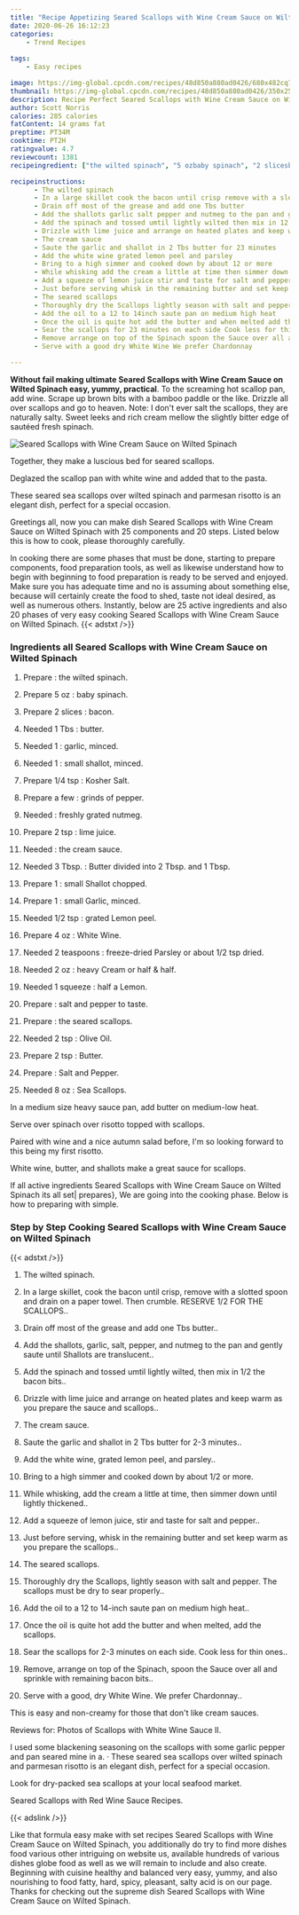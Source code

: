 ```yaml
---
title: "Recipe Appetizing Seared Scallops with Wine Cream Sauce on Wilted Spinach"
date: 2020-06-26 16:12:23
categories:
    - Trend Recipes
    
tags:
    - Easy recipes

image: https://img-global.cpcdn.com/recipes/48d850a880ad0426/680x482cq70/seared-scallops-with-wine-cream-sauce-on-wilted-spinach-recipe-main-photo.jpg
thumbnail: https://img-global.cpcdn.com/recipes/48d850a880ad0426/350x250cq70/seared-scallops-with-wine-cream-sauce-on-wilted-spinach-recipe-main-photo.jpg
description: Recipe Perfect Seared Scallops with Wine Cream Sauce on Wilted Spinach with 25 ingredients and 20 stages of easy cooking.
author: Scott Norris
calories: 285 calories
fatContent: 14 grams fat
preptime: PT34M
cooktime: PT2H
ratingvalue: 4.7
reviewcount: 1381
recipeingredient: ["the wilted spinach", "5 ozbaby spinach", "2 slicesbacon", "1 Tbsbutter", "1garlic minced", "1small shallot minced", "1/4 tspKosher Salt", "a fewgrinds of pepper", "freshly grated nutmeg", "2 tsplime juice", "the cream sauce", "3 Tbsp.Butter divided into 2 Tbsp and 1 Tbsp", "1small Shallot chopped", "1small Garlic minced", "1/2 tspgrated Lemon peel", "4 ozWhite Wine", "2 teaspoonsfreezedried Parsley or about 12 tsp dried", "2 ozheavy Cream or half  half", "1 squeezehalf a Lemon", "salt and pepper to taste", "the seared scallops", "2 tspOlive Oil", "2 tspButter", "Salt and Pepper", "8 ozSea Scallops"]

recipeinstructions: 
      - The wilted spinach 
      - In a large skillet cook the bacon until crisp remove with a slotted spoon and drain on a paper towel Then crumble RESERVE 12 FOR THE SCALLOPS 
      - Drain off most of the grease and add one Tbs butter 
      - Add the shallots garlic salt pepper and nutmeg to the pan and gently saute until Shallots are translucent 
      - Add the spinach and tossed umtil lightly wilted then mix in 12 the bacon bits 
      - Drizzle with lime juice and arrange on heated plates and keep warm as you prepare the sauce and scallops 
      - The cream sauce 
      - Saute the garlic and shallot in 2 Tbs butter for 23 minutes 
      - Add the white wine grated lemon peel and parsley 
      - Bring to a high simmer and cooked down by about 12 or more 
      - While whisking add the cream a little at time then simmer down until lightly thickened 
      - Add a squeeze of lemon juice stir and taste for salt and pepper 
      - Just before serving whisk in the remaining butter and set keep warm as you prepare the scallops 
      - The seared scallops 
      - Thoroughly dry the Scallops lightly season with salt and pepper The scallops must be dry to sear properly 
      - Add the oil to a 12 to 14inch saute pan on medium high heat 
      - Once the oil is quite hot add the butter and when melted add the scallops 
      - Sear the scallops for 23 minutes on each side Cook less for thin ones 
      - Remove arrange on top of the Spinach spoon the Sauce over all and sprinkle with remaining bacon bits 
      - Serve with a good dry White Wine We prefer Chardonnay

---
```




**Without fail making ultimate Seared Scallops with Wine Cream Sauce on Wilted Spinach easy, yummy, practical**. To the screaming hot scallop pan, add wine. Scrape up brown bits with a bamboo paddle or the like. Drizzle all over scallops and go to heaven. Note: I don&#39;t ever salt the scallops, they are naturally salty. Sweet leeks and rich cream mellow the slightly bitter edge of sautéed fresh spinach.


![Seared Scallops with Wine Cream Sauce on Wilted Spinach](https://img-global.cpcdn.com/recipes/48d850a880ad0426/680x482cq70/seared-scallops-with-wine-cream-sauce-on-wilted-spinach-recipe-main-photo.jpg "Seared Scallops with Wine Cream Sauce on Wilted Spinach")



Together, they make a luscious bed for seared scallops.

Deglazed the scallop pan with white wine and added that to the pasta.

These seared sea scallops over wilted spinach and parmesan risotto is an elegant dish, perfect for a special occasion.


Greetings all, now you can make dish Seared Scallops with Wine Cream Sauce on Wilted Spinach with 25 components and 20 steps. Listed below this is how to cook, please thoroughly carefully.

In cooking there are some phases that must be done, starting to prepare components, food preparation tools, as well as likewise understand how to begin with beginning to food preparation is ready to be served and enjoyed. Make sure you has adequate time and no is assuming about something else, because will certainly create the food to shed, taste not ideal desired, as well as numerous others. Instantly, below are 25 active ingredients and also 20 phases of very easy cooking Seared Scallops with Wine Cream Sauce on Wilted Spinach.
{{< adstxt />}}

### Ingredients all Seared Scallops with Wine Cream Sauce on Wilted Spinach


1. Prepare  : the wilted spinach.

1. Prepare 5 oz : baby spinach.

1. Prepare 2 slices : bacon.

1. Needed 1 Tbs : butter.

1. Needed 1 : garlic, minced.

1. Needed 1 : small shallot, minced.

1. Prepare 1/4 tsp : Kosher Salt.

1. Prepare a few : grinds of pepper.

1. Needed  : freshly grated nutmeg.

1. Prepare 2 tsp : lime juice.

1. Needed  : the cream sauce.

1. Needed 3 Tbsp. : Butter divided into 2 Tbsp. and 1 Tbsp.

1. Prepare 1 : small Shallot chopped.

1. Prepare 1 : small Garlic, minced.

1. Needed 1/2 tsp : grated Lemon peel.

1. Prepare 4 oz : White Wine.

1. Needed 2 teaspoons : freeze-dried Parsley or about 1/2 tsp dried.

1. Needed 2 oz : heavy Cream or half &amp; half.

1. Needed 1 squeeze : half a Lemon.

1. Prepare  : salt and pepper to taste.

1. Prepare  : the seared scallops.

1. Needed 2 tsp : Olive Oil.

1. Prepare 2 tsp : Butter.

1. Prepare  : Salt and Pepper.

1. Needed 8 oz : Sea Scallops.


In a medium size heavy sauce pan, add butter on medium-low heat.

Serve over spinach over risotto topped with scallops.

Paired with wine and a nice autumn salad before, I&#39;m so looking forward to this being my first risotto.

White wine, butter, and shallots make a great sauce for scallops.


If all active ingredients Seared Scallops with Wine Cream Sauce on Wilted Spinach its all set| prepares}, We are going into the cooking phase. Below is how to preparing with simple.

### Step by Step Cooking Seared Scallops with Wine Cream Sauce on Wilted Spinach

{{< adstxt />}}


1. The wilted spinach.



1. In a large skillet, cook the bacon until crisp, remove with a slotted spoon and drain on a paper towel. Then crumble. RESERVE 1/2 FOR THE SCALLOPS..



1. Drain off most of the grease and add one Tbs butter..



1. Add the shallots, garlic, salt, pepper, and nutmeg to the pan and gently saute until Shallots are translucent..



1. Add the spinach and tossed umtil lightly wilted, then mix in 1/2 the bacon bits..



1. Drizzle with lime juice and arrange on heated plates and keep warm as you prepare the sauce and scallops..



1. The cream sauce.



1. Saute the garlic and shallot in 2 Tbs butter for 2-3 minutes..



1. Add the white wine, grated lemon peel, and parsley..



1. Bring to a high simmer and cooked down by about 1/2 or more.



1. While whisking, add the cream a little at time, then simmer down until lightly thickened..



1. Add a squeeze of lemon juice, stir and taste for salt and pepper..



1. Just before serving, whisk in the remaining butter and set keep warm as you prepare the scallops..



1. The seared scallops.



1. Thoroughly dry the Scallops, lightly season with salt and pepper. The scallops must be dry to sear properly..



1. Add the oil to a 12 to 14-inch saute pan on medium high heat..



1. Once the oil is quite hot add the butter and when melted, add the scallops.



1. Sear the scallops for 2-3 minutes on each side. Cook less for thin ones..



1. Remove, arrange on top of the Spinach, spoon the Sauce over all and sprinkle with remaining bacon bits..



1. Serve with a good, dry White Wine. We prefer Chardonnay..




This is easy and non-creamy for those that don&#39;t like cream sauces.

Reviews for: Photos of Scallops with White Wine Sauce II.

I used some blackening seasoning on the scallops with some garlic pepper and pan seared mine in a. · These seared sea scallops over wilted spinach and parmesan risotto is an elegant dish, perfect for a special occasion.

Look for dry-packed sea scallops at your local seafood market.

Seared Scallops with Red Wine Sauce Recipes.


{{< adslink />}}

Like that formula easy make with set recipes Seared Scallops with Wine Cream Sauce on Wilted Spinach, you additionally do try to find more dishes food various other intriguing on website us, available hundreds of various dishes globe food as well as we will remain to include and also create. Beginning with cuisine healthy and balanced very easy, yummy, and also nourishing to food fatty, hard, spicy, pleasant, salty acid is on our page. Thanks for checking out the supreme dish Seared Scallops with Wine Cream Sauce on Wilted Spinach.
